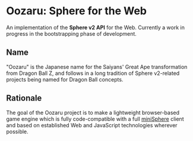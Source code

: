 Oozaru: Sphere for the Web
==========================

An implementation of the **Sphere v2 API** for the Web.  Currently a work in
progress in the bootstrapping phase of development.

Name
----

"Oozaru" is the Japanese name for the Saiyans' Great Ape transformation from
Dragon Ball Z, and follows in a long tradition of Sphere v2-related projects
being named for Dragon Ball concepts.

Rationale
---------

The goal of the Oozaru project is to make a lightweight browser-based game
engine which is fully code-compatible with a full
[miniSphere](https://github.com/fatcerberus/minisphere) client and based on
established Web and JavaScript technologies wherever possible.
